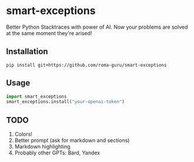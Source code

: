 # smart-exceptions
Better Python Stacktraces with power of AI.
Now your problems are solved at the same moment they're arised!

## Installation

```console
pip install git+https://github.com/roma-guru/smart-exceptions
```

## Usage

```python
import smart_exceptions
smart_exceptions.install("your-openai-token")
```

## TODO
1. Colors!
2. Better prompt (ask for markdown and sections)
3. Markdown highlighting
4. Probably other GPTs: Bard, Yandex
